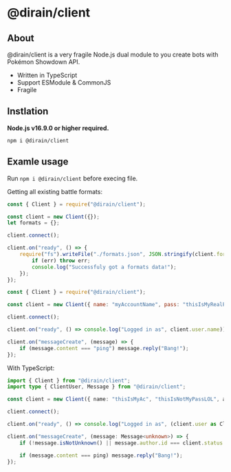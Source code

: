 # @dirain/client

## About

@dirain/client is a very fragile Node.js dual module to you create bots with Pokémon Showdown API.

-   Written in TypeScript
-   Support ESModule & CommonJS
-   Fragile

## Instlation

**Node.js v16.9.0 or higher required.**

```sh-session
npm i @dirain/client
```

## Examle usage

Run `npm i @dirain/client` before execing file.

Getting all existing battle formats:

```js
const { Client } = require("@dirain/client");

const client = new Client({});
let formats = {};

client.connect();

client.on("ready", () => {
    require("fs").writeFile("./formats.json", JSON.stringify(client.formats, null, 4), (err) => {
        if (err) throw err;
        console.log("Successfuly got a formats data!");
    });
});
```

```js
const { Client } = require("@dirain/client");

const client = new Client({ name: "myAccountName", pass: "thisIsMyRealPassWord", autoJoin: ["botdevelopment"] });

client.connect();

client.on("ready", () => console.log("Logged in as", client.user.name));

client.on("messageCreate", (message) => {
    if (message.content === "ping") message.reply("Bang!");
});
```

With TypeScript:

```ts
import { Client } from "@dirain/client";
import type { ClientUser, Message } from "@dirain/client";

const client = new Client({ name: "thisIsMyAc", "thisIsNotMyPassLOL", autoJoin: ["botdevelopment"] });

client.connect();

client.on("ready", () => console.log("Logged in as", (client.user as ClientUser)?.name);

client.on("messageCreate", (message: Message<unknown>) => {
    if (!message.isNotUnknown() || message.author.id === client.status.id) return;

    if (message.content === ping) message.reply("Bang!");
});
```
